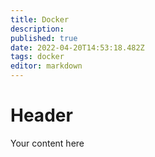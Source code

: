 ```yaml
---
title: Docker
description: 
published: true
date: 2022-04-20T14:53:18.482Z
tags: docker
editor: markdown
---
```


# Header
Your content here
